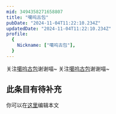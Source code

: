 ```yaml
---
mid: 3494358271658807
title: "噶呜古包"
pubDate: "2024-11-04T11:22:10.234Z"
updatedDate: "2024-11-04T11:22:10.234Z"
profile:
  {
    Nickname: ["噶呜古包"],
  }
---
```


关注[噶呜古包](https://space.bilibili.com/3494358271658807)谢谢喵~ 关注[噶呜古包](https://space.bilibili.com/3494358271658807)谢谢喵~

## 此条目有待补充
你可以在[这里](https://github.com/Yuhanawa/VTuber.ICU/edit/master/src/content/v/噶呜古包/index.md)编辑本文
